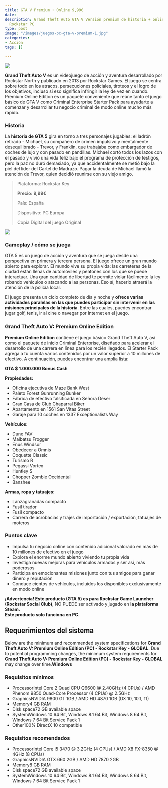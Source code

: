 ```yaml
---
title: GTA V Premium + Online 9,99€
date: 
description: Grand Theft Auto GTA V Versión premium de historia + online para plataforma
  Rockstar PC
type: post
image: "/images/juegos-pc-gta-v-premium-1.jpg"
categories:
- Acción
tags: []

---
```

![](/images/pedir-boton-1.png)

**Grand Theft Auto V** es un videojuego de acción y aventura desarrollado por Rockstar North y publicado en 2013 por Rockstar Games. El juego se centra sobre todo en los atracos, persecuciones policiales, tiroteos y el logro de los objetivos, incluso si eso significa infringir la ley de vez en cuando. Premium Online Edition es un paquete conveniente que reúne tanto el juego básico de GTA V como Criminal Enterprise Starter Pack para ayudarte a comenzar y desarrollar tu negocio criminal de modo online mucho más rápido.

### Historia

La **historia de GTA 5** gira en torno a tres personajes jugables: el ladrón retirado - Michael, su compañero de crimen impulsivo y mentalmente desequilibrado - Trevor, y Franklin, que trabajaba como embargador de coches de lujo y con pasado en pandillas. Michael cortó todos los lazos con el pasado y vivió una vida feliz bajo el programa de protección de testigos, pero la paz no duró demasiado, ya que accidentalmente se metió bajo la piel del líder del Cartel de Madrazo. Pagar la deuda de Michael llamó la atención de Trevor, quien decidió reunirse con su viejo amigo.

> Plataforma: Rockstar Key
>
> **Precio: 9,99€**
>
> País: España
>
> Dispositivo: PC Europa
>
> Copia Digital del juego Original

![](/images/juegos-pc-gtav.jpg)

### Gameplay / cómo se juega

GTA 5 es un juego de acción y aventura que se juega desde una perspectiva en primera y tercera persona. El juego ofrece un gran mundo abierto para explorar. El mundo vive su propia vida: las carreteras de la ciudad están llenas de automóviles y peatones con los que se puede interactuar. Una gran cantidad de libertad te permite violar fácilmente la ley robando vehículos o atacando a las personas. Eso sí, hacerlo atraerá la atención de la policía local.

El juego presenta un ciclo completo de día y noche y **ofrece varias actividades paralelas en las que puedes participar sin intervenir en las misiones principales de la historia**. Entre las cuales, puedes encontrar jugar golf, tenis, ir al cine o navegar por Internet en el juego.

### Grand Theft Auto V: Premium Online Edition

**Premium Online Edition** contiene el juego básico Grand Theft Auto V, así como el paquete de inicio Criminal Enterprise, diseñado para acelerar el desarrollo de una carrera en línea para los recién llegados. El Starter Pack agrega a tu cuenta varios contenidos por un valor superior a 10 millones de efectivo. A continuación, puedes encontrar una amplia lista:

**GTA $ 1.000.000 Bonus Cash**

**Propiedades:**

* Oficina ejecutiva de Maze Bank West
* Paleto Forest Gunrunning Bunker
* Fábrica de efectivo falsificada en Señora Deser
* Gran Casa de Club Chaparral Biker
* Apartamento en 1561 San Vitas Street
* Garaje para 10 coches en 1337 Exceptionalists Way

**Vehículos:**

* Dune FAV
* Maibatsu Frogger
* Enus Windsor
* Obedecer a Omnis
* Coquette Classic
* Turismo R
* Pegassi Vortex
* Huntley S
* Chopper Zombie Occidental
* Banshee

**Armas, ropa y tatuajes:**

* Lanzagranadas compacto
* Fusil tirador
* Fusil compacto
* Carrera de acrobacias y trajes de importación / exportación, tatuajes de moteros

### Puntos clave

* Impulsa tu negocio online con contenido adicional valorado en más de 10 millones de efectivo en el juego
* Explora el enorme mundo abierto viviendo tu propia vida
* Investiga nuevas mejoras para vehículos armados y ser así, más poderosos
* Participa en emocionantes misiones junto con tus amigos para ganar dinero y reputación
* Conduce cientos de vehículos, incluidos los disponibles exclusivamente en modo online

**¡Advertencia! Este producto (GTA 5) es para Rockstar Game Launcher (Rockstar Social Club)**, NO PUEDE ser activado y jugado en **la plataforma Steam.**  
**Este producto solo funciona en PC.**

## Requerimientos del sistema

Below are the minimum and recommended system specifications for **Grand Theft Auto V: Premium Online Edition (PC) - Rockstar Key - GLOBAL**. Due to potential programming changes, the minimum system requirements for **Grand Theft Auto V: Premium Online Edition (PC) - Rockstar Key - GLOBAL** may change over time.**Windows**

### Requisitos mínimos

* ProcessorIntel Core 2 Quad CPU Q6600 @ 2.40GHz (4 CPUs) / AMD Phenom 9850 Quad-Core Processor (4 CPUs) @ 2.5GHz
* GraphicsNVIDIA 9800 GT 1GB / AMD HD 4870 1GB (DX 10, 10.1, 11)
* Memory4 GB RAM
* Disk space72 GB available space
* SystemWindows 10 64 Bit, Windows 8.1 64 Bit, Windows 8 64 Bit, Windows 7 64 Bit Service Pack 1
* Other100% DirectX 10 compatible

### Requisitos recomendados

* ProcessorIntel Core i5 3470 @ 3.2GHz (4 CPUs) / AMD X8 FX-8350 @ 4GHz (8 CPUs)
* GraphicsNVIDIA GTX 660 2GB / AMD HD 7870 2GB
* Memory8 GB RAM
* Disk space72 GB available space
* SystemWindows 10 64 Bit, Windows 8.1 64 Bit, Windows 8 64 Bit, Windows 7 64 Bit Service Pack 1